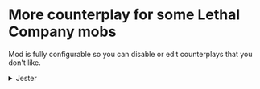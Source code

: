 # More counterplay for some Lethal Company mobs

Mod is fully configurable so you can disable or edit counterplays that you don't like.

<details>
  <summary>Jester</summary>
  You can prevent Jester from opening by putting heavy items on top of it.

  <br />Configs:
  <br /><i>AddJesterCounterplay</i> - Toggle Jester counterplay.
  <br /><i>WeightToPreventJester</i> - Set weight of items needed to prevent Jester's pop out.
</details>
